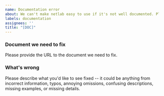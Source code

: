 ```yaml
---
name: Documentation error
about: We can't make netlab easy to use if it's not well documented. Please help us get there.
labels: documentation
assignees: ''
title: "[DOC]"
---
```


### Document we need to fix

Please provide the URL to the document we need to fix.

### What's wrong

Please describe what you'd like to see fixed -- it could be anything from incorrect information, typos, annoying omissions, confusing descriptions, missing examples, or missing details.
